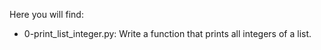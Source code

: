 Here you will find:

- 0-print_list_integer.py: Write a function that prints all integers of a list.
